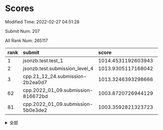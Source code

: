 # Scores

Modified Time: 2022-02-27 04:51:28

Submit Num: 207

All Rank Num: 265117

| rank |               submit               |       score        |       sigma        | pk_num |
| :--- | :--------------------------------- | :----------------- | :----------------- | :----- |
| 1    | jsonzb.test.test_1                 | 1014.4531192603943 | 0.8247045925647831 | 5127   |
| 2    | jsonzb.test.submission_level_4     | 1013.9305117168042 | 0.8254827285685234 | 5120   |
| 3    | cpp.21_12_24.submission-2b2ea0d7   | 1013.3246393298666 | 0.8119992262505231 | 5125   |
| 62   | cpp.2022_01_09.submission-816672bd | 1003.8720726944129 | 0.720445494495844  | 5127   |
| 81   | cpp.2022_01_09.submission-5b0e3de2 | 1003.3592821323723 | 0.7197594907191811 | 5123   |


<details>
<summary>全部</summary>

| rank |                 submit                 |       score        |       sigma        | pk_num |
| :--- | :------------------------------------- | :----------------- | :----------------- | :----- |
| 1    | jsonzb.test.test_1                     | 1014.4531192603943 | 0.8247045925647831 | 5127   |
| 2    | jsonzb.test.submission_level_4         | 1013.9305117168042 | 0.8254827285685234 | 5120   |
| 3    | cpp.21_12_24.submission-2b2ea0d7       | 1013.3246393298666 | 0.8119992262505231 | 5125   |
| 4    | gobigger.level_3.submission_level_3_4  | 1011.7243898911124 | 0.7831982556373402 | 5123   |
| 5    | gobigger.level_3.submission_level_3_44 | 1011.554140489776  | 0.7666359299053321 | 5121   |
| 6    | gobigger.level_3.submission_level_3_19 | 1011.1930575785036 | 0.7611875318229412 | 5124   |
| 7    | gobigger.level_3.submission_level_3_15 | 1011.158605482397  | 0.7707233866040868 | 5119   |
| 8    | gobigger.level_3.submission_level_3_17 | 1010.9758378774914 | 0.7739463442399771 | 5124   |
| 9    | gobigger.level_3.submission_level_3_38 | 1010.9341709829364 | 0.7579949801793744 | 5127   |
| 10   | gobigger.level_3.submission_level_3_46 | 1010.8473579200585 | 0.7802453778428196 | 5121   |
| 11   | gobigger.level_3.submission_level_3_29 | 1010.8062665499308 | 0.7582836790739681 | 5122   |
| 12   | gobigger.level_3.submission_level_3_33 | 1010.7389895063873 | 0.7639040085128662 | 5124   |
| 13   | gobigger.level_3.submission_level_3_9  | 1010.5830376218012 | 0.7436335326039643 | 5128   |
| 14   | gobigger.level_3.submission_level_3_8  | 1010.537203323007  | 0.7980920205777327 | 5120   |
| 15   | gobigger.level_3.submission_level_3_28 | 1010.5318732940852 | 0.7755736217587205 | 5128   |
| 16   | gobigger.level_3.submission_level_3_3  | 1010.5206672699236 | 0.7566660761904189 | 5122   |
| 17   | gobigger.level_3.submission_level_3_35 | 1010.5082221223186 | 0.7725365624655538 | 5121   |
| 18   | gobigger.level_3.submission_level_3_34 | 1010.4254707243457 | 0.7711997160144571 | 5123   |
| 19   | gobigger.level_3.submission_level_3_42 | 1010.3534996741505 | 0.7535679162072649 | 5118   |
| 20   | gobigger.level_3.submission_level_3_39 | 1010.3233273465738 | 0.7869396209234523 | 5132   |
| 21   | gobigger.level_3.submission_level_3_21 | 1010.2783237497288 | 0.7606926443653659 | 5120   |
| 22   | gobigger.level_3.submission_level_3_18 | 1010.2202975154456 | 0.7461217590389341 | 5123   |
| 23   | gobigger.level_3.submission_level_3_25 | 1010.1633449870611 | 0.7446965439218476 | 5120   |
| 24   | gobigger.level_3.submission_level_3_2  | 1010.1286990420477 | 0.760173263507275  | 5125   |
| 25   | gobigger.level_3.submission_level_3_27 | 1010.1249181162074 | 0.7765756273664612 | 5119   |
| 26   | gobigger.level_3.submission_level_3_5  | 1010.0176947048592 | 0.7562168121168416 | 5116   |
| 27   | gobigger.level_3.submission_level_3_22 | 1010.0067586646044 | 0.7659155274766034 | 5122   |
| 28   | gobigger.level_3.submission_level_3_37 | 1009.9268519702915 | 0.738698421936062  | 5127   |
| 29   | gobigger.level_3.submission_level_3_26 | 1009.8868534394879 | 0.7471403611470996 | 5122   |
| 30   | gobigger.level_3.submission_level_3_40 | 1009.8332331948984 | 0.7561192746640736 | 5122   |
| 31   | gobigger.level_3.submission_level_3_41 | 1009.7949342082118 | 0.750661708132599  | 5122   |
| 32   | gobigger.level_3.submission_level_3_10 | 1009.7914697052641 | 0.7660776451902309 | 5120   |
| 33   | gobigger.level_3.submission_level_3_24 | 1009.7026799612636 | 0.7394896977283666 | 5122   |
| 34   | gobigger.level_3.submission_level_3_43 | 1009.6329188075838 | 0.7488681128955899 | 5123   |
| 35   | gobigger.level_3.submission_level_3_0  | 1009.6147249736845 | 0.7373564982238717 | 5120   |
| 36   | gobigger.level_3.submission_level_3_12 | 1009.5937872118243 | 0.7718882624647844 | 5126   |
| 37   | gobigger.level_3.submission_level_3_7  | 1009.5007819691238 | 0.7430609204913419 | 5122   |
| 38   | gobigger.level_3.submission_level_3_20 | 1009.485483802189  | 0.7565193826945656 | 5128   |
| 39   | gobigger.level_3.submission_level_3_47 | 1009.4787544298167 | 0.7421163705821625 | 5133   |
| 40   | gobigger.level_3.submission_level_3_1  | 1009.4306817334992 | 0.7494705091858954 | 5122   |
| 41   | gobigger.level_3.submission_level_3_6  | 1009.4171199588202 | 0.7563795759458449 | 5125   |
| 42   | gobigger.level_3.submission_level_3_45 | 1009.3136916320831 | 0.7637757519819931 | 5126   |
| 43   | gobigger.level_3.submission_level_3_14 | 1009.3123358464181 | 0.7410769064938976 | 5124   |
| 44   | gobigger.level_3.submission_level_3_32 | 1009.2530887147731 | 0.7617018030981212 | 5127   |
| 45   | gobigger.level_3.submission_level_3_48 | 1009.2123214113702 | 0.7312750099775933 | 5127   |
| 46   | gobigger.level_3.submission_level_3_30 | 1009.1424623203229 | 0.7211529796449161 | 5120   |
| 47   | gobigger.level_3.submission_level_3_23 | 1009.0252413120527 | 0.7411423074591784 | 5122   |
| 48   | gobigger.level_3.submission_level_3_36 | 1008.7270815698163 | 0.7523056616471563 | 5124   |
| 49   | gobigger.level_3.submission_level_3_11 | 1008.5764541616404 | 0.7366558668252559 | 5124   |
| 50   | gobigger.level_3.submission_level_3_16 | 1008.4317317963292 | 0.7469410140111936 | 5118   |
| 51   | gobigger.level_3.submission_level_3_31 | 1008.4278453126439 | 0.7380872385487399 | 5122   |
| 52   | gobigger.level_3.submission_level_3_49 | 1008.0505622334474 | 0.7433211516627054 | 5126   |
| 53   | gobigger.level_3.submission_level_3_13 | 1007.9052294528201 | 0.7538627224929565 | 5123   |
| 54   | gobigger.level_1.submission_level_1_42 | 1005.4240596639024 | 0.7162654590531403 | 5121   |
| 55   | gobigger.level_1.submission_level_1_5  | 1005.0144588842994 | 0.7195196188761489 | 5119   |
| 56   | gobigger.level_1.submission_level_1_29 | 1004.7326039204662 | 0.7181507236907156 | 5123   |
| 57   | gobigger.level_1.submission_level_1_6  | 1004.3523161693038 | 0.7205948595271056 | 5121   |
| 58   | gobigger.level_1.submission_level_1_1  | 1004.0156561008025 | 0.7098858137559073 | 5116   |
| 59   | gobigger.level_1.submission_level_1_18 | 1003.9353910474907 | 0.7069982456244294 | 5123   |
| 60   | gobigger.level_1.submission_level_1_16 | 1003.9227969675218 | 0.7154163433754911 | 5122   |
| 61   | gobigger.level_1.submission_level_1_2  | 1003.8788922108986 | 0.7191650271994925 | 5124   |
| 62   | cpp.2022_01_09.submission-816672bd     | 1003.8720726944129 | 0.720445494495844  | 5127   |
| 63   | gobigger.level_1.submission_level_1_48 | 1003.8696529283158 | 0.7245349450576221 | 5119   |
| 64   | gobigger.level_1.submission_level_1_13 | 1003.8260779227326 | 0.7185778946786595 | 5122   |
| 65   | gobigger.level_1.submission_level_1_21 | 1003.8099061643416 | 0.7182571703198771 | 5118   |
| 66   | gobigger.level_1.submission_level_1_15 | 1003.8039179548355 | 0.7172894201546461 | 5121   |
| 67   | gobigger.level_1.submission_level_1_23 | 1003.7494107046922 | 0.7190497451860473 | 5124   |
| 68   | gobigger.level_1.submission_level_1_26 | 1003.738043383838  | 0.7205749328301599 | 5122   |
| 69   | gobigger.level_1.submission_level_1_19 | 1003.7317728557317 | 0.7113788529868209 | 5122   |
| 70   | gobigger.level_1.submission_level_1_32 | 1003.7240399064754 | 0.7273272634173585 | 5126   |
| 71   | gobigger.level_1.submission_level_1_24 | 1003.7069824473022 | 0.7136539043396254 | 5125   |
| 72   | gobigger.level_1.submission_level_1_47 | 1003.6426390040566 | 0.7120335872706236 | 5119   |
| 73   | gobigger.level_1.submission_level_1_22 | 1003.6170728994575 | 0.7083605335787836 | 5122   |
| 74   | gobigger.level_1.submission_level_1_14 | 1003.5331938315553 | 0.7129556568191115 | 5124   |
| 75   | gobigger.level_1.submission_level_1_34 | 1003.5245002520658 | 0.7189122679557087 | 5127   |
| 76   | gobigger.level_1.submission_level_1_38 | 1003.4960538515695 | 0.7181338672431689 | 5124   |
| 77   | gobigger.level_1.submission_level_1_46 | 1003.4006994387698 | 0.7168853787613485 | 5119   |
| 78   | gobigger.level_1.submission_level_1_7  | 1003.3959769605336 | 0.6991066745069038 | 5121   |
| 79   | gobigger.level_1.submission_level_1_36 | 1003.36375800411   | 0.7082184537802296 | 5120   |
| 80   | gobigger.level_1.submission_level_1_12 | 1003.3616465205289 | 0.708518617797895  | 5123   |
| 81   | cpp.2022_01_09.submission-5b0e3de2     | 1003.3592821323723 | 0.7197594907191811 | 5123   |
| 82   | gobigger.level_1.submission_level_1_40 | 1003.354135344744  | 0.7087004380016808 | 5123   |
| 83   | gobigger.level_1.submission_level_1_30 | 1003.2501063834812 | 0.7025968529684087 | 5122   |
| 84   | gobigger.level_1.submission_level_1_4  | 1003.2413587612936 | 0.7265861099105575 | 5124   |
| 85   | gobigger.level_1.submission_level_1_35 | 1003.2317765693496 | 0.7130493881676456 | 5126   |
| 86   | gobigger.level_1.submission_level_1_41 | 1003.1251020358652 | 0.7213130867968663 | 5117   |
| 87   | gobigger.level_1.submission_level_1_0  | 1003.11403995894   | 0.7324245250426925 | 5125   |
| 88   | gobigger.level_1.submission_level_1_31 | 1003.0343557444303 | 0.7251791936924228 | 5122   |
| 89   | gobigger.level_1.submission_level_1_44 | 1003.0150166816726 | 0.7152474009242712 | 5129   |
| 90   | gobigger.level_1.submission_level_1_10 | 1002.951439513459  | 0.7228677290407476 | 5126   |
| 91   | gobigger.level_1.submission_level_1_20 | 1002.8854960588914 | 0.7185150737842532 | 5120   |
| 92   | gobigger.level_1.submission_level_1_25 | 1002.8127823487634 | 0.721179836399131  | 5126   |
| 93   | gobigger.level_1.submission_level_1_37 | 1002.8055840889099 | 0.7117051003796702 | 5129   |
| 94   | gobigger.level_1.submission_level_1_28 | 1002.7575560594736 | 0.7176127055314373 | 5121   |
| 95   | gobigger.level_1.submission_level_1_49 | 1002.7099744956756 | 0.7169311121557602 | 5124   |
| 96   | gobigger.level_1.submission_level_1_8  | 1002.6706887379497 | 0.7148117914477651 | 5120   |
| 97   | gobigger.level_1.submission_level_1_39 | 1002.6494508205375 | 0.7042471687181961 | 5124   |
| 98   | gobigger.level_1.submission_level_1_9  | 1002.6411089909018 | 0.7100442380406118 | 5121   |
| 99   | gobigger.level_1.submission_level_1_11 | 1002.632642165525  | 0.7047888406312232 | 5124   |
| 100  | gobigger.level_1.submission_level_1_17 | 1002.6100781883988 | 0.7178555386375105 | 5122   |
| 101  | gobigger.level_1.submission_level_1_43 | 1002.5188676925115 | 0.7240766430226627 | 5125   |
| 102  | gobigger.level_1.submission_level_1_45 | 1002.3217941004283 | 0.7091701907045108 | 5128   |
| 103  | gobigger.level_1.submission_level_1_33 | 1002.0503597014036 | 0.7128103382562276 | 5122   |
| 104  | gobigger.level_1.submission_level_1_3  | 1002.0148524515417 | 0.7029405261536154 | 5123   |
| 105  | gobigger.level_1.submission_level_1_27 | 1001.9445828445336 | 0.7060525749757733 | 5128   |
| 106  | gobigger.random.submission_random_1    | 997.2407421981139  | 0.7148535889822965 | 5124   |
| 107  | gobigger.random.submission_random_15   | 997.1589493705497  | 0.7036486470703138 | 5124   |
| 108  | gobigger.random.submission_random_47   | 997.0283128393933  | 0.7091844026447539 | 5122   |
| 109  | gobigger.random.submission_random_28   | 997.02416164146    | 0.713066142355769  | 5123   |
| 110  | gobigger.random.submission_random_22   | 996.9574126460867  | 0.7028368717061594 | 5124   |
| 111  | gobigger.random.submission_random_35   | 996.9544166706405  | 0.7095132104097187 | 5125   |
| 112  | gobigger.random.submission_random_10   | 996.9129610139344  | 0.7188717497930335 | 5122   |
| 113  | gobigger.random.submission_random_27   | 996.8946354168849  | 0.6978888004789564 | 5119   |
| 114  | gobigger.random.submission_random_20   | 996.672594355537   | 0.7170117575226705 | 5122   |
| 115  | gobigger.random.submission_random_38   | 996.5267919348283  | 0.700980205326332  | 5129   |
| 116  | gobigger.random.submission_random_23   | 996.3927360646392  | 0.7169530820705334 | 5123   |
| 117  | gobigger.random.submission_random_17   | 996.390776926162   | 0.7052515135755575 | 5117   |
| 118  | gobigger.random.submission_random_32   | 996.3432841186896  | 0.7112897816701982 | 5130   |
| 119  | gobigger.random.submission_random_21   | 996.3422069586625  | 0.7104809001634658 | 5118   |
| 120  | gobigger.random.submission_random_45   | 996.3327102826979  | 0.7084920145496626 | 5124   |
| 121  | gobigger.random.submission_random_4    | 996.2439891285176  | 0.7041344823990021 | 5118   |
| 122  | gobigger.random.submission_random_26   | 996.2284025322252  | 0.7059044620791916 | 5117   |
| 123  | gobigger.random.submission_random_19   | 996.1506057414543  | 0.7161410434514875 | 5121   |
| 124  | gobigger.random.submission_random_41   | 996.1453954018418  | 0.7083452774047461 | 5122   |
| 125  | gobigger.random.submission_random_0    | 996.0175979612744  | 0.7147747145800809 | 5123   |
| 126  | gobigger.random.submission_random_44   | 996.0166127946165  | 0.717548196619571  | 5121   |
| 127  | gobigger.random.submission_random_5    | 996.0059513824492  | 0.7282805611064281 | 5126   |
| 128  | gobigger.random.submission_random_48   | 995.9985420522127  | 0.6999458341194261 | 5126   |
| 129  | gobigger.random.submission_random_33   | 995.9811589750162  | 0.711339587215842  | 5126   |
| 130  | gobigger.random.submission_random_49   | 995.9642963488363  | 0.7092101158201582 | 5119   |
| 131  | gobigger.random.submission_random_36   | 995.9549010289987  | 0.7192376478142563 | 5119   |
| 132  | gobigger.random.submission_random_13   | 995.869306063592   | 0.715722628075847  | 5124   |
| 133  | gobigger.random.submission_random_18   | 995.8580383489635  | 0.7042803937498839 | 5128   |
| 134  | gobigger.random.submission_random_37   | 995.7642984335772  | 0.7094311330870073 | 5124   |
| 135  | gobigger.random.submission_random_2    | 995.7389064247602  | 0.7220589973711585 | 5123   |
| 136  | gobigger.random.submission_random_6    | 995.7190774751115  | 0.7083897130571797 | 5131   |
| 137  | gobigger.random.submission_random_42   | 995.6658727342555  | 0.70929620750263   | 5125   |
| 138  | gobigger.random.submission_random_12   | 995.5228633670508  | 0.7051481516303574 | 5123   |
| 139  | gobigger.random.submission_random_34   | 995.473662728661   | 0.6988790052706101 | 5127   |
| 140  | gobigger.random.submission_random_24   | 995.4526338252363  | 0.7162329131663854 | 5122   |
| 141  | gobigger.random.submission_random_14   | 995.4231226701071  | 0.7011492466740148 | 5123   |
| 142  | gobigger.random.submission_random_40   | 995.3917171965594  | 0.7244014116255936 | 5123   |
| 143  | gobigger.random.submission_random_7    | 995.3758929882304  | 0.7084814982314035 | 5123   |
| 144  | gobigger.random.submission_random_25   | 995.3685618003276  | 0.7170155034432617 | 5123   |
| 145  | gobigger.random.submission_random_9    | 995.342699262616   | 0.7016809504877067 | 5123   |
| 146  | gobigger.random.submission_random_43   | 995.3246966898733  | 0.7304257780940347 | 5118   |
| 147  | gobigger.random.submission_random_46   | 995.2963834637036  | 0.7189897445757435 | 5128   |
| 148  | gobigger.random.submission_random_11   | 995.1934096768189  | 0.7089301911941487 | 5125   |
| 149  | gobigger.random.submission_random_3    | 995.0827807408494  | 0.7094530627978736 | 5123   |
| 150  | gobigger.random.submission_random_29   | 995.0468292971722  | 0.7340009501830198 | 5121   |
| 151  | gobigger.random.submission_random_31   | 994.8994902261878  | 0.7014080708717602 | 5122   |
| 152  | gobigger.random.submission_random_30   | 994.829083443159   | 0.7088089911709432 | 5126   |
| 153  | gobigger.random.submission_random_16   | 994.6668443529046  | 0.7173584624571645 | 5121   |
| 154  | gobigger.level_2.submission_level_2_30 | 994.508982010835   | 0.7229304379705094 | 5124   |
| 155  | gobigger.level_2.submission_level_2_19 | 994.3580164248228  | 0.7373879196009502 | 5123   |
| 156  | gobigger.random.submission_random_8    | 994.3013431081627  | 0.725436150418156  | 5120   |
| 157  | gobigger.random.submission_random_39   | 994.2994711996691  | 0.7186137831687931 | 5121   |
| 158  | gobigger.level_2.submission_level_2_39 | 994.1216173661368  | 0.7340859180194186 | 5123   |
| 159  | gobigger.level_2.submission_level_2_4  | 994.0288884796499  | 0.7301896281050736 | 5123   |
| 160  | gobigger.level_2.submission_level_2_1  | 993.7695894773848  | 0.7266873697943478 | 5125   |
| 161  | gobigger.level_2.submission_level_2_42 | 993.7469930527928  | 0.7249338310350092 | 5123   |
| 162  | gobigger.level_2.submission_level_2_45 | 993.2684950287813  | 0.7436931788627194 | 5120   |
| 163  | gobigger.level_2.submission_level_2_7  | 993.0966814304672  | 0.7359046142345528 | 5125   |
| 164  | gobigger.level_2.submission_level_2_10 | 993.089617856891   | 0.7364349745165949 | 5118   |
| 165  | gobigger.level_2.submission_level_2_41 | 992.9637579442426  | 0.7339674747213281 | 5121   |
| 166  | gobigger.level_2.submission_level_2_13 | 992.8753189285723  | 0.7337802906228974 | 5127   |
| 167  | gobigger.level_2.submission_level_2_12 | 992.8198536876312  | 0.7499820237440414 | 5122   |
| 168  | gobigger.level_2.submission_level_2_20 | 992.761639872299   | 0.7308416151018146 | 5127   |
| 169  | gobigger.level_2.submission_level_2_8  | 992.6092330170716  | 0.7303727141366397 | 5123   |
| 170  | gobigger.level_2.submission_level_2_26 | 992.5770472096907  | 0.7558399977216779 | 5127   |
| 171  | gobigger.level_2.submission_level_2_15 | 992.5483293335392  | 0.7378507346308952 | 5122   |
| 172  | gobigger.level_2.submission_level_2_3  | 992.4640300210662  | 0.7429886286786894 | 5121   |
| 173  | gobigger.level_2.submission_level_2_46 | 992.439519771111   | 0.73279183427846   | 5128   |
| 174  | gobigger.level_2.submission_level_2_2  | 992.3935463981855  | 0.7508396199609318 | 5125   |
| 175  | gobigger.level_2.submission_level_2_28 | 992.2987475924559  | 0.7432496851375903 | 5121   |
| 176  | gobigger.level_2.submission_level_2_14 | 992.2823626613927  | 0.7485885337014975 | 5126   |
| 177  | gobigger.level_2.submission_level_2_48 | 992.2558893077168  | 0.7618915974653866 | 5124   |
| 178  | gobigger.level_2.submission_level_2_40 | 992.2328879006924  | 0.72537471440844   | 5131   |
| 179  | gobigger.level_2.submission_level_2_0  | 992.2320024052156  | 0.7341584280472874 | 5127   |
| 180  | gobigger.level_2.submission_level_2_44 | 992.1256275819483  | 0.7198026957769734 | 5123   |
| 181  | gobigger.level_2.submission_level_2_38 | 992.1071951736989  | 0.7428523644427688 | 5126   |
| 182  | gobigger.level_2.submission_level_2_23 | 992.0427016965581  | 0.7439015408563595 | 5117   |
| 183  | gobigger.level_2.submission_level_2_24 | 992.0271353044319  | 0.7229203223325873 | 5120   |
| 184  | gobigger.level_2.submission_level_2_35 | 991.9591703487151  | 0.7518139400091103 | 5120   |
| 185  | gobigger.level_2.submission_level_2_17 | 991.9370437091213  | 0.7508165009467149 | 5124   |
| 186  | gobigger.level_2.submission_level_2_16 | 991.8811281203122  | 0.7441520849993578 | 5125   |
| 187  | gobigger.level_2.submission_level_2_43 | 991.862416742833   | 0.7463215521996593 | 5124   |
| 188  | gobigger.level_2.submission_level_2_9  | 991.8091678852985  | 0.7620862884426997 | 5118   |
| 189  | gobigger.level_2.submission_level_2_21 | 991.7541810573225  | 0.7472929852715179 | 5124   |
| 190  | gobigger.level_2.submission_level_2_18 | 991.6930514413559  | 0.7541656057276146 | 5120   |
| 191  | gobigger.level_2.submission_level_2_25 | 991.5277576449924  | 0.7309227915860547 | 5126   |
| 192  | gobigger.level_2.submission_level_2_37 | 991.5260074059713  | 0.760794633117201  | 5123   |
| 193  | gobigger.level_2.submission_level_2_34 | 991.4927435742077  | 0.7413745477380381 | 5120   |
| 194  | gobigger.level_2.submission_level_2_32 | 991.3871317759218  | 0.7620091053408805 | 5122   |
| 195  | gobigger.level_2.submission_level_2_5  | 991.3753811408516  | 0.756887772877618  | 5127   |
| 196  | gobigger.level_2.submission_level_2_29 | 991.3685298175187  | 0.7544278361437458 | 5123   |
| 197  | gobigger.level_2.submission_level_2_31 | 991.1260223700707  | 0.7390455232801846 | 5123   |
| 198  | gobigger.level_2.submission_level_2_6  | 991.0761022177617  | 0.7619245853983122 | 5121   |
| 199  | gobigger.level_2.submission_level_2_27 | 991.0264242088857  | 0.7579326628939916 | 5123   |
| 200  | gobigger.level_2.submission_level_2_47 | 990.9235369369668  | 0.75082668295994   | 5119   |
| 201  | gobigger.level_2.submission_level_2_36 | 990.8177196005248  | 0.7611306285805335 | 5124   |
| 202  | gobigger.level_2.submission_level_2_11 | 990.4231762119794  | 0.7382925016122452 | 5117   |
| 203  | gobigger.level_2.submission_level_2_33 | 990.4187186250957  | 0.769969687255928  | 5126   |
| 204  | gobigger.level_2.submission_level_2_49 | 990.2392116340209  | 0.7451135419794834 | 5121   |
| 205  | gobigger.level_2.submission_level_2_22 | 990.2162663746079  | 0.7556861287654991 | 5120   |
| 206  | gobigger.none.submission_none_0        | 978.6289084849923  | 1.2826166014885791 | 5122   |
| 207  | gobigger.none.submission_none_1        | 976.3489105104545  | 1.448670114648513  | 5127   |

</details>
